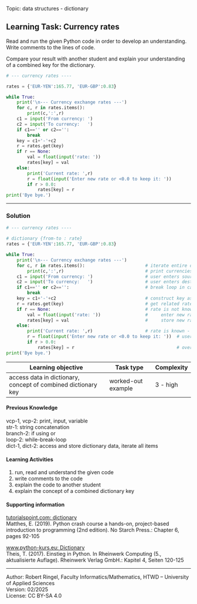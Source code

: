 Topic: data structures - dictionary

## Learning Task: Currency rates

Read and run the given Python code in order to develop an understanding.  
Write comments to the lines of code.

Compare your result with another student and explain your understanding of a combined key for the dictionary.

``` python
# --- currency rates ----

rates = {'EUR-YEN':165.77, 'EUR-GBP':0.83} 

while True:
	print('\n--- Currency exchange rates ---')
	for c, r in rates.items():
		print(c,':',r)
	c1 = input('From currency: ')
	c2 = input('To currency:   ')
	if c1=='' or c2=='':
		break
	key = c1+'-'+c2
	r = rates.get(key)
	if r == None:
		val = float(input('rate: '))
		rates[key] = val
	else:
		print('Current rate: ',r)
		r = float(input('Enter new rate or <0.0 to keep it: '))
		if r > 0.0:
			rates[key] = r
print('Bye bye.')
```

---------------------------------------

### Solution

``` python
# --- currency rates ----

# dictionary {from-to : rate}
rates = {'EUR-YEN':165.77, 'EUR-GBP':0.83} 

while True:
	print('\n--- Currency exchange rates ---')
	for c, r in rates.items():                       # iterate entire dictionary to get all key-value pairs
		print(c,':',r)                               # print currencies and related rate
	c1 = input('From currency: ')                    # user enters source currency
	c2 = input('To currency:   ')                    # user enters destination currency
	if c1=='' or c2=='':                             # break loop in case one currency is not given
		break
	key = c1+'-'+c2                                  # construct key as concatenation of both currencies
	r = rates.get(key)                               # get related rate from dictionary
	if r == None:                                    # rate is not known 
		val = float(input('rate: '))                 #     enter new rate
		rates[key] = val                             #     store new rate in dictionary
	else:
		print('Current rate: ',r)                    # rate is known - print it
		r = float(input('Enter new rate or <0.0 to keep it: '))  # user can enter a new rate value
		if r > 0.0:
			rates[key] = r                                       # overwrite the current rate with the new one
print('Bye bye.')
```

| **Learning objective**                         | **Task type**   | **Complexity** |
| ---------------------------------------------- | --------------- | -------------- |
| access data in dictionary, concept of combined dictionary key | worked-out example | 3 - high       |  

#### Previous Knowledge

vcp-1, vcp-2: print, input, variable  
str-1: string concatenation  
branch-2: if using or  
loop-2: while-break-loop  
dict-1, dict-2: access and store dictionary data, iterate all items  
  
#### Learning Activities

1) run, read and understand the given code
2) write comments to the code
3) explain the code to another student
4) explain the concept of a combined dictionary key

#### Supporting information

[tutorialspoint.com: dictionary](https://www.tutorialspoint.com/python/python_dictionary.htm)  
Matthes, E. (2019). Python crash course a hands-on, project-based introduction to programming (2nd edition). No Starch Press.: Chapter 6, pages 92-105  

[www.python-kurs.eu: Dictionary](https://www.python-kurs.eu/python3_dictionaries.php)  
Theis, T. (2017). Einstieg in Python. In Rheinwerk Computing (5., aktualisierte Auflage). Rheinwerk Verlag GmbH.: Kapitel 4, Seiten 120-125

---------------------------------------
Author: Robert Ringel, Faculty Informatics/Mathematics, HTWD – University of Applied Sciences  
Version: 02/2025  
License: CC BY-SA 4.0